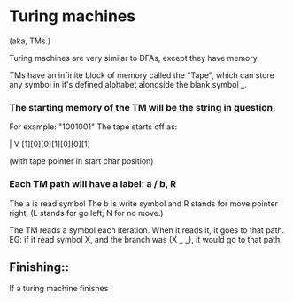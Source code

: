 
# Turing machines
(aka, TMs.)

Turing machines are very similar to DFAs, except they have memory.

TMs have an infinite block of memory called the "Tape", which can
store any symbol in it's defined alphabet alongside the blank symbol _.

### The starting memory of the TM will be the string in question.
For example:
"1001001"
The tape starts off as:

 |
 V
[1][0][0][1][0][0][1]

(with tape pointer in start char position)


### Each TM path will have a label:    a / b, R

The a is read symbol
The b is write symbol
and R stands for move pointer right. (L stands for go left; N for no move.)


The TM reads a symbol each iteration. When it reads it, it goes to 
that path.
EG: if it read symbol X, and the branch was (X _ _), it would go to that path.

## Finishing::
If a turing machine finishes 

